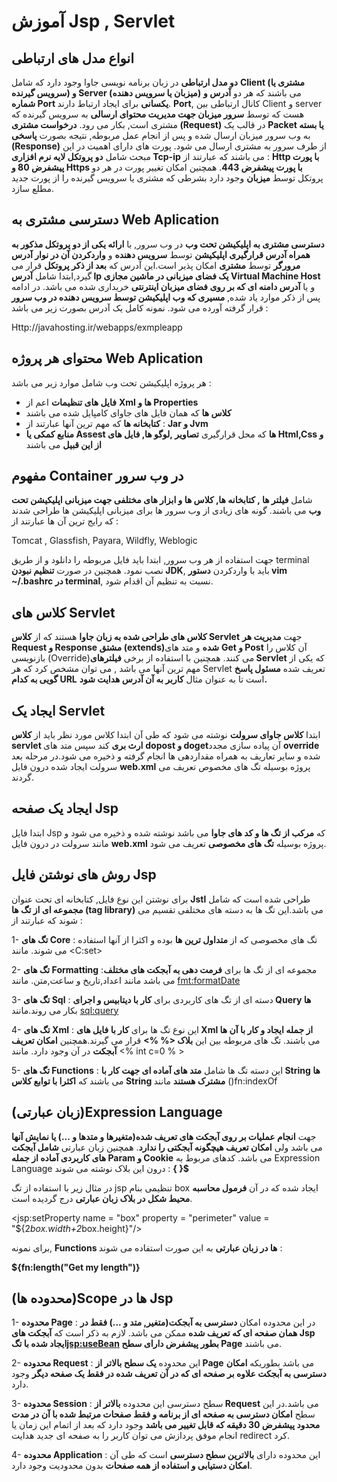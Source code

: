 # آموزش Jsp , Servlet


## انواع مدل های ارتباطی


**دو مدل ارتباطی** در زبان برنامه نویسی جاوا وجود دارد که شامل **Client (مشتری یا سرویس گیرنده) و Server (میزبان یا سرویس دهنده)** می باشند که هر دو **آدرس و شماره Port یکسانی** برای ایجاد ارتباط دارند. **Port**, کانال ارتباطی بین Client و server هست که توسط **سرور میزبان جهت مدیریت محتوای ارسالی** به سرویس گیرنده که مشتری است, بکار می رود. **درخواست مشتری (Request)** در قالب یک **Packet یا بسته** به وب سرور میزبان ارسال شده و پس از انجام عمل مربوطه, نتیجه بصورت **پاسخی (Response)** از طرف سرور به مشتری ارسال می شود. پورت های دارای اهمیت در این مبحث شامل **دو پروتکل لایه نرم افزاری Tcp-ip** می باشند که عبارتند از : **Http با پورت پیشفرض 80 و Https با پورت پیشفرض 443**. همچنین امکان تغییر پورت در هر دو پروتکل توسط **میزبان** وجود دارد بشرطی که مشتری یا سرویس گیرنده را از پورت جدید مطلع سازد.


## دسترسی مشتری به Web Aplication


**دسترسی مشتری به اپلیکیشن تحت وب** در وب سرور, با **ارائه یکی از دو پروتکل مذکور به همراه آدرس قرارگیری اپلیکیشن** توسط **سرویس دهنده** و **واردکردن آن در نوار آدرس مرورگر** توسط **مشتری** امکان پذیر است.این آدرس که **بعد از ذکر پروتکل** قرار می گیرد,ابتدا شامل **آدرس Ip یک فضای میزبانی در ماشین مجازی Virtual Machine Host** و یا **آدرس دامنه ای که بر روی فضای میزبان اینترنتی** خریداری شده می باشد. در ادامه پس از ذکر موارد یاد شده, **مسیری که وب اپلیکیشن توسط سرویس دهنده در وب سرور** قرار گرفته آورده می شود. نمونه کامل یک آدرس بصورت زیر می باشد :


Http://javahosting.ir/webapps/exmpleapp


## محتوای هر پروژه Web Aplication


 هر پروژه اپلیکیشن تحت وب شامل موارد زیر می باشد :

- **فایل های تنظیمات** اعم از **Xml ها و Properties**
- **کلاس ها** که همان فایل های جاوای کامپایل شده می باشند
- **کتابخانه ها** که مهم ترین آنها عبارتند از : **Jar و Jvm**
- **منابع کمکی یا Assest ها** که محل قرارگیری **تصاویر ,لوگو ها, فایل های Html,Css و از این قبیل** می باشند



## مفهوم Container در وب سرور


شامل **فیلتر ها , کتابخانه ها, کلاس ها و ابزار های مختلفی جهت میزبانی اپلیکیشن تحت وب** می باشند. گونه های زیادی از وب سرور ها برای میزبانی اپلیکیشن ها طراحی شدند که رایج ترین آن ها عبارتند از :

 Tomcat , Glassfish, Payara, Wildfly, Weblogic 

جهت استفاده از هر وب سرور, ابتدا باید فایل مربوطه را دانلود و از طریق terminal نصب نمود. همچنین در صورت **تنظیم نبودن JDK**, باید با واردکردن **دستور vim ~/.bashrc در terminal**, نسبت به تنظیم آن اقدام شود.


## کلاس های Servlet


**کلاس های طراحی شده به زبان جاوا** هستند که از **کلاس Servlet** جهت **مدیریت هر Request و Response مشتق (extends)شده** و متد های **Get و Post** آن کلاس را بازنویسی (Override)می کنند. همچنین با استفاده از برخی **فیلترهای Servlet** که یکی از مهم ترین آنها **<servlet-mapping>** می باشد , می توان مشخص کرد که هر Servlet تعریف شده **مسئول پاسخ گویی به کدام URL** است تا به عنوان مثال **کاربر به آن آدرس هدایت شود.**


## ایجاد یک Servlet 


 ابتدا **کلاس جاوای سرولت** نوشته می شود که طی آن ابتدا کلاس مورد نظر باید از **کلاس servlet ارث بری** کند سپس متد های **dopost و doget**آن پیاده سازی مجدد **override** شده و سایر تعاریف به همراه مقداردهی ها انجام گرفته و ذخیره می شود.در مرحله بعد سرولت ایجاد شده درون فایل **web.xml** پروژه بوسیله تگ های مخصوص تعریف می گردند.


## ایجاد یک صفحه Jsp


 ابتدا فایل Jsp که **مرکب از تگ ها و کد های جاوا** می باشد نوشته شده و ذخیره می شود و مانند سرولت در درون فایل **web.xml** پروژه بوسیله **تگ های مخصوصی** تعریف می شود.


## روش های نوشتن فایل Jsp


 برای نوشتن این نوع فایل, کتابخانه ای تحت عنوان **Jstl** طراحی شده است که شامل **مجموعه ای از تگ ها (tag library)** می باشد.این تگ ها به دسته های مختلفی تقسیم می شوند که عبارتند از :

1- **تگ های Core** : تگ های مخصوصی که از **متداول ترین ها** بوده و اکثرا از آنها استفاده می شوند. مانند  <C:set>

2- **تگ های Formatting** :مجموعه ای از تگ ها برای **فرمت دهی به آبجکت های مختلف**
 می باشد مانند اعداد,تاریخ و ساعت,متن. مانند <fmt:formatDate>

3- **تگ های Sql** : دسته ای از تگ های کاربردی برای **کار با دیتابیس و  اجرای Query ها** بکار می روند.مانند <sql:query>

4- **تگ های Xml** : این نوع تگ ها برای **کار با  فایل های Xml از جمله ایجاد و کار با آن ها** می باشند. تگ های مربوطه بین این **بلاک <%   %>** قرار می گیرند.همچنین **امکان تعریف آبجکت** در آن وجود دارد. مانند  <% int c=0 % >

5- **تگ های Functions** : این دسته تگ ها شامل **متد های آماده ای جهت کار با String ها** می باشند که **اکثرا با توابع کلاس String مشترک هستند** مانند ()fn:indexOf


## (زبان عبارتی)Expression Language 


جهت **انجام عملیات بر روی آبجکت های تعریف شده(متغیرها و متدها و ...) یا نمایش آنها** می باشد ولی **امکان تعریف هیچگونه آبجکتی را ندارد**. همچنین زبان عبارتی **شامل آبجکت های کاربردی آماده از جمله Param و Cookie** می باشد. کدهای مربوط به Expression Language درون این بلاک نوشته می شوند :      **{       }$**

در مثال زیر با استفاده از تگ jsp تنظیمی بنام box ایجاد شده که در آن **فرمول محاسبه محیط شکل در بلاک زبان عبارتی** درج گردیده است.

   <jsp:setProperty name = "box" property = "perimeter" 
   value = "${2*box.width+2*box.height}"/>

برای نمونه, **Functions ها در زبان عبارتی** به این صورت استفاده می شوند : 

**${fn:length("Get my length")}**


##  (محدوده ها)Scope ها در Jsp


1- **محدوده Page** : در این محدوده امکان **دسترسی به آبجکت(متغیر, متد و ...) فقط در همان صفحه ای که تعریف شده** ممکن می باشد. لازم به ذکر است که **آبجکت های Jsp ایجاد شده با تگ<jsp:useBean> بطور پیشفرض دارای سطح  Page** می باشند.

2- **محدوده Request** : این محدوده **یک سطح بالاتر از  Page** می باشد بطوریکه **امکان دسترسی به آبجکت علاوه بر صفحه ای که در آن تعریف شده در فقط یک صفحه دیگر** وجود دارد.

3- **محدوده Session** : سطح دسترسی این محدوده **بالاتر از Request** می باشد.در این سطح **امکان دسترسی به صفحه ای از برنامه و فقط صفحات مرتبط شده با آن در مدت محدود پیشفرض 30 دقیقه که قابل تغییر می باشد** وجود دارد که بعد از اتمام این زمان یا انجام موفق پردازش می توان کاربر را به صفحه ای جدید هدایت redirect کرد.

4- **محدوده Application** : این محدوده دارای **بالاترین سطح دسترسی** است که طی آن **امکان دستیابی و استفاده از همه صفحات** بدون محدودیت وجود دارد.

















